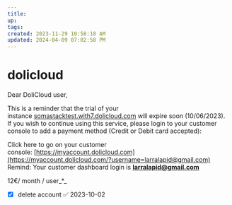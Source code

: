 ```yaml
---
title:
up: 
tags: 
created: 2023-11-29 10:58:18 AM
updated: 2024-04-09 07:02:58 PM
---
```

# dolicloud
Dear DoliCloud user,  
  
This is a reminder that the trial of your instance [somastacktest.with7.dolicloud.com](https://somastacktest.with7.dolicloud.com/) will expire soon (10/06/2023). If you wish to continue using this service, please login to your customer console to add a payment method (Credit or Debit card accepted):

Click here to go on your customer console: [https://myaccount.dolicloud.com](https://myaccount.dolicloud.com/?username=larralapid@gmail.com)  
Remind: Your customer dashboard login is **[larralapid@gmail.com](mailto:larralapid@gmail.com)**

12€/ month / user_*_


- [x] delete account ✅ 2023-10-02